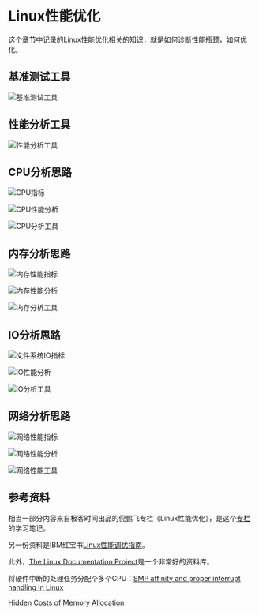 <!-- toc -->
# Linux性能优化

这个章节中记录的Linux性能优化相关的知识，就是如何诊断性能瓶颈，如何优化。

## 基准测试工具

![基准测试工具](/img/linux/benchmark-tool.png)

## 性能分析工具

![性能分析工具](/img/linux/analyst-tool.png)

## CPU分析思路

![CPU指标](/img/linux/cpu-metrics.png)

![CPU性能分析](/img/linux/cpu-analyst.png)

![CPU分析工具](/img/linux/cpu-tools.png)

## 内存分析思路

![内存性能指标](/img/linux/memory-metrics.png)

![内存性能分析](/img/linux/cpu-analyst.png)

![内存分析工具](/img/linux/memory-tools.png)

## IO分析思路

![文件系统IO指标](/img/linux/file-io-metrics.png)

![IO性能分析](/img/linux/io-analyst.png)

![IO分析工具](/img/linux/file-io-tools.png)


## 网络分析思路

![网络性能指标](/img/linux/net-metrics.png)

![网络性能分析](/img/linux/net-analyst.png)

![网络性能工具](/img/linux/net-tools.png)

## 参考资料

相当一部分内容来自极客时间出品的倪鹏飞专栏《Linux性能优化》，是这个[专栏](/)的学习笔记。

另一份资料是IBM红宝书[Linux性能调优指南](https://lihz1990.gitbooks.io/transoflptg/content/)。

此外，[The Linux Documentation Project](http://tldp.org/)是一个非常好的资料库。

将硬件中断的处理任务分配个多个CPU：[SMP affinity and proper interrupt handling in Linux](http://www.alexonlinux.com/smp-affinity-and-proper-interrupt-handling-in-linux)

[Hidden Costs of Memory Allocation](https://randomascii.wordpress.com/2014/12/10/hidden-costs-of-memory-allocation/)

